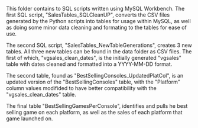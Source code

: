 This folder contains to SQL scripts written using MySQL Workbench.  The first SQL script, "SalesTables_SQLCleanUP", converts the CSV files generated by the Python scripts into tables for usage within MySQL, as well as doing some minor data cleaning and formating to the tables for ease of use.

The second SQL script, "SalesTables_NewTableGenerations", creates 3 new tables.  All three new tables can be found in the data folder as CSV files.  The first of which, "vgsales_clean_dates", is the initially generated "vgsales" table with dates cleaned and formatted into a YYYY-MM-DD format.  

The second table, found as "BestSellingConsoles_UpdatedPlatCol", is an updated version of the "BestSellingConsoles" table, with the "Platform" column values modifided to have better compatibility with the "vgsales_clean_dates" table.

The final table "BestSellingGamesPerConsole", identifies and pulls he best selling game on each platform, as well as the sales of each platform that game launched on.  
